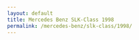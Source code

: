 ```yaml
---
layout: default
title: Mercedes Benz SLK-Class 1998
permalink: /mercedes-benz/slk-class/1998/
---
```

